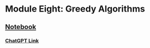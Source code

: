 # Module Eight: Greedy Algorithms

## [Notebook](https://github.com/bennyp85/sit320-advanced-algorithms/blob/master/module%208/Mod_8_Greedy2.ipynb) 
### [ChatGPT Link](https://chat.openai.com/share/4b4617f2-0d7a-43be-8085-965242f7707c)